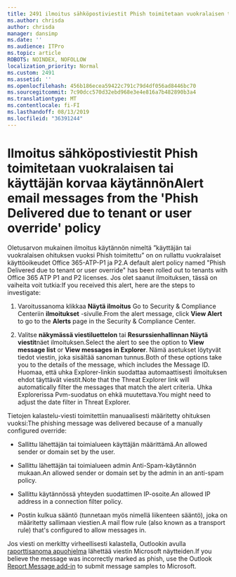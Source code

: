 ```yaml
---
title: 2491 ilmoitus sähköpostiviestit Phish toimitetaan vuokralaisen tai käyttäjän korvaa käytännön
ms.author: chrisda
author: chrisda
manager: dansimp
ms.date: ''
ms.audience: ITPro
ms.topic: article
ROBOTS: NOINDEX, NOFOLLOW
localization_priority: Normal
ms.custom: 2491
ms.assetid: ''
ms.openlocfilehash: 456b186ecea59422c791c79d4df056ad8446bc70
ms.sourcegitcommit: 7c90dcc570d32ebd968e3e4e816a7b482890b3a4
ms.translationtype: MT
ms.contentlocale: fi-FI
ms.lasthandoff: 08/13/2019
ms.locfileid: "36391244"
---
```

# <a name="alert-email-messages-from-the-phish-delivered-due-to-tenant-or-user-override-policy"></a><span data-ttu-id="3c3ab-102">Ilmoitus sähköpostiviestit Phish toimitetaan vuokralaisen tai käyttäjän korvaa käytännön</span><span class="sxs-lookup"><span data-stu-id="3c3ab-102">Alert email messages from the 'Phish Delivered due to tenant or user override' policy</span></span>

<span data-ttu-id="3c3ab-103">Oletusarvon mukainen ilmoitus käytännön nimeltä ”käyttäjän tai vuokralaisen ohituksen vuoksi Phish toimitettu” on on rullattu vuokralaiset käyttöoikeudet Office 365-ATP-P1 ja P2.</span><span class="sxs-lookup"><span data-stu-id="3c3ab-103">A default alert policy named "Phish Delivered due to tenant or user override" has been rolled out to tenants with Office 365 ATP P1 and P2 licenses.</span></span> <span data-ttu-id="3c3ab-104">Jos olet saanut ilmoituksen, tässä on vaiheita voit tutkia:</span><span class="sxs-lookup"><span data-stu-id="3c3ab-104">If you received this alert, here are the steps to investigate:</span></span>

1. <span data-ttu-id="3c3ab-105">Varoitussanoma klikkaa **Näytä ilmoitus** Go to Security & Compliance Centeriin **ilmoitukset** -sivulle.</span><span class="sxs-lookup"><span data-stu-id="3c3ab-105">From the alert message, click **View Alert** to go to the **Alerts** page in the Security & Compliance Center.</span></span>

2. <span data-ttu-id="3c3ab-106">Valitse **näkymässä viestiluettelon** tai **Resurssienhallinnan Näytä viestit**näet ilmoituksen.</span><span class="sxs-lookup"><span data-stu-id="3c3ab-106">Select the alert to see the option to **View message list** or **View messages in Explorer**.</span></span> <span data-ttu-id="3c3ab-107">Nämä asetukset löytyvät tiedot viestin, joka sisältää sanoman tunnus.</span><span class="sxs-lookup"><span data-stu-id="3c3ab-107">Both of these options take you to the details of the message, which includes the Message ID.</span></span> <span data-ttu-id="3c3ab-108">Huomaa, että uhka Explorer-linkin suodattaa automaattisesti ilmoituksen ehdot täyttävät viestit.</span><span class="sxs-lookup"><span data-stu-id="3c3ab-108">Note that the Threat Explorer link will automatically filter the messages that match the alert criteria.</span></span> <span data-ttu-id="3c3ab-109">Uhka Explorerissa Pvm-suodatus on ehkä muutettava.</span><span class="sxs-lookup"><span data-stu-id="3c3ab-109">You might need to adjust the date filter in Threat Explorer.</span></span>

<span data-ttu-id="3c3ab-110">Tietojen kalastelu-viesti toimitettiin manuaalisesti määritetty ohituksen vuoksi:</span><span class="sxs-lookup"><span data-stu-id="3c3ab-110">The phishing message was delivered because of a manually configured override:</span></span>

- <span data-ttu-id="3c3ab-111">Sallittu lähettäjän tai toimialueen käyttäjän määrittämä.</span><span class="sxs-lookup"><span data-stu-id="3c3ab-111">An allowed sender or domain set by the user.</span></span>

- <span data-ttu-id="3c3ab-112">Sallittu lähettäjän tai toimialueen admin Anti-Spam-käytännön mukaan.</span><span class="sxs-lookup"><span data-stu-id="3c3ab-112">An allowed sender or domain set by the admin in an anti-spam policy.</span></span>

- <span data-ttu-id="3c3ab-113">Sallittu käytännössä yhteyden suodattimen IP-osoite.</span><span class="sxs-lookup"><span data-stu-id="3c3ab-113">An allowed IP address in a connection filter policy.</span></span>

- <span data-ttu-id="3c3ab-114">Postin kulkua sääntö (tunnetaan myös nimellä liikenteen sääntö), joka on määritetty sallimaan viestien.</span><span class="sxs-lookup"><span data-stu-id="3c3ab-114">A mail flow rule (also known as a transport rule) that's configured to allow messages in.</span></span>

<span data-ttu-id="3c3ab-115">Jos viesti on merkitty virheellisesti kalastella, Outlookin avulla [raporttisanoma apuohjelma](https://support.office.com/article/b5caa9f1-cdf3-4443-af8c-ff724ea719d2) lähettää viestin Microsoft näytteiden.</span><span class="sxs-lookup"><span data-stu-id="3c3ab-115">If you believe the message was incorrectly marked as phish, use the Outlook [Report Message add-in](https://support.office.com/article/b5caa9f1-cdf3-4443-af8c-ff724ea719d2) to submit message samples to Microsoft.</span></span>
